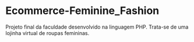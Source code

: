 # Ecommerce-Feminine_Fashion
Projeto final da faculdade desenvolvido na linguagem PHP. Trata-se de uma lojinha virtual de roupas femininas.
